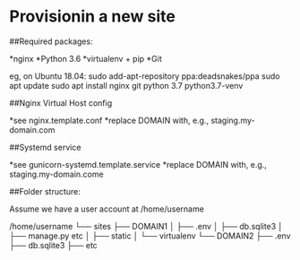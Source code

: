 Provisionin a new site
======================

##Required packages:

*nginx
*Python 3.6
*virtualenv + pip
*Git

eg, on Ubuntu 18.04:
	sudo add-apt-repository ppa:deadsnakes/ppa
	sudo apt update
	sudo apt install nginx git python 3.7 python3.7-venv

##Nginx Virtual Host config

*see nginx.template.conf
*replace DOMAIN with, e.g., staging.my-domain.com

##Systemd service

*see gunicorn-systemd.template.service
*replace DOMAIN with, e.g., staging.my-domain.come

##Folder structure:

Assume we have a user account at /home/username

/home/username
└── sites
    ├── DOMAIN1
    │    ├── .env
    │    ├── db.sqlite3
    │    ├── manage.py etc
    │    ├── static
    │    └── virtualenv
    └── DOMAIN2
         ├── .env
         ├── db.sqlite3
         ├── etc
